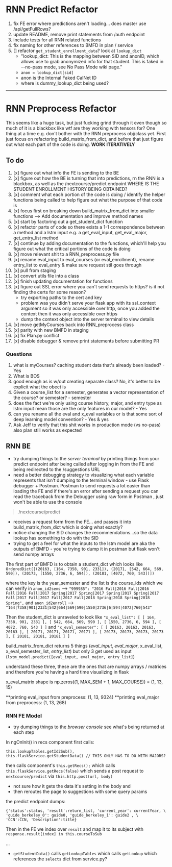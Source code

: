 
# RNN Predict Refactor

1. fix FE error where predictions aren't loading... does master use /api/getFullRows?
1. update README, remove print statements from /auth endpoint
1. include tests for all RNN related functions
1. fix naming for other references to BMFD in plan / service
1. [] refactor `get_student_enrollment_data`?  look at `lookup_dict`
    - "lookup_dict: This is the mapping between SID and anonID, which allows use to grab anonymized info for that student. This is faked in --no-pass mode, see No Pass Mode wiki page."
    - `anon = lookup_dict[sid]`
    - anon is the Internal Faked CalNet ID
    - where is dummy_lookup_dict being used?

---

# RNN Preprocess Refactor

This seems like a huge task, but just fucking grind through it even though so much of it is a blackbox like wtf are they working with tensors for?  One thing at a time e.g. don't bother with the RNN preprocess obj/class yet.  First just focus on refactoring build_matrix_from_dict, and before that just figure out what each part of the code is doing.  **WORK ITERATIVELY**

## To do 

1. [x] figure out what info the FE is sending to the BE 
1. [x] figure out how the BE is turning that into predictions, rn the RNN is a blackbox, as well as the /nextcourse/predict endpoint
WHERE IS THE STUDENT ENROLLMENT HISTORY BEING OBTAINED? 
1. [x] comment what each portion of the code is doing / identify the helper functions being called to help figure out what the purpose of that code is
1. [x] focus first on breaking down build_matrix_from_dict into smaller functions --> Add documentation and improve method names
1. [x] start by factoring out a get_student_dict function
1. [x] refactor parts of code so there exists a 1-1 correspondence between a method and a lstm input e.g. a get_eval_input, get_eval_major, get_entry_list method
1. [x] continue by adding documentation to the functions, which'll help you figure out what the critical portions of the code is doing
1. [x] move relevant shit to a RNN_preprocess.py file 
1. [x] rename eval_input to eval_courses (or eval_enrollment), rename entry_list to eval_entry & make sure request stil goes through
1. [x] pull from staging
1. [x] convert utils file into a class
1. [x] finish updating documentation for functions
1. [x] figure out SSL error where you can't send requests to https?  is it not finding the certs for some reason?
    - try exporting paths to the cert and key
    - problem was you didn't serve your flask app with its ssl_context argument so it was only accessible over http, once you added the context then it was only accessible over https
    - dump the context object into the server terminal to view details
1. [x] move getMyCourses back into RNN_preprocess class
1. [x] parity with new BMFD in staging
1. [x] fix Plan.py conflict 
1. [x] disable debugger & remove print statements before submitting PR

### Questions

1. what is myCourses?  caching student data that's already been loaded? - Yes
1. What is BOS
1. good enough as is w/out creating separate class?  No, it's better to be explicit what the obect is
1. Given a course_list for a semester, generates a vector representation of the course? or semester? - semester
1. does the fact we're only using course history, major, and entry type as lstm input mean those are the only features in our model? - Yes
1. can you rename all the eval and x_eval variables or is that some sort of deep learning model convention? - Yes & yes
1. Ask Jeff to verify that this shit works in production mode (vs no-pass) also plan still works as expected

## RNN BE  

- try dumping things to the *server terminal* by printing things from your predict endpoint after being called after logging in from the FE and being redirected to the /suggestions URL 
- need a better debugging strategy to visualizing what each variable represents that isn't dumping to the terminal window   - use Flask debugger + Postman.  Postman to send requests a lot easier than loading the FE and if there's an error after sending a request you can read the traceback from the Debugger using raw form in Postman , just won't be able to use the console

> /nextcourse/predict

- receives a request form from the FE... and passes it into build_matrix_from_dict which is doing what exactly?  
- notice changing the SID changes the recommendations...so the data lookup has something to do with the SID
- trying to get a feel for what the inputs to the lstm model are aka the outputs of BMFD - you're trying to dump it in postman but flask won't send numpy arrays

The first part of BMFD is to obtain a student_dict which looks like  `OrderedDict([(20163, [164, 7358, 901, 2331]), (20171, [542, 664, 569, 590]), (20173, [1550, 2736, 6, 594]), (20181, [4072, 760, 543])])`

where the key is the year_semester and the list is the course_ids which we can verify in `anon_id2sems` -->  `"999985": "2016 Fall|2016 Fall|2016 Fall|2016 Fall|2017 Spring|2017 Spring|2017 Spring|2017 Spring|2017 Fall|2017 Fall|2017 Fall|2017 Fall|2018 Spring|2018 Spring|2018 Spring",` and `anon_id2enroll` --> `"164|7358|901|2331|542|664|569|590|1550|2736|6|594|4072|760|543"`

Then the student_dict is unraveled to look like `"x_eval_list": [ [ 164, 7358, 901, 2331 ], [ 542, 664, 569, 590 ], [ 1550, 2736, 6, 594 ], [ 4072, 760, 543 ] ]` and  `"x_eval_semester": [ [ 20163, 20163, 20163, 20163 ], [ 20171, 20171, 20171, 20171 ], [ 20173, 20173, 20173, 20173 ], [ 20181, 20181, 20181 ] ]`

build_matrix_from_dict returns 5 things (*eval_input*, *eval_major*, x_eval_list, x_eval_semester_list, *entry_list*) but only 3 get used as input (`lstm_model.predict([eval_input, eval_major, entry_list]`) 

understand these three, these are the ones that are numpy arrays / matrices and therefore you're having a hard time visualizing in flask 

x_eval_matrix shape is np.zeros((1, MAX_SEM + 1, MAX_COURSE)) = (1, 13, 15)

**printing eval_input from preprocess:  (1, 13, 9324)
**printing eval_major from preprocess:  (1, 13, 268)


### RNN FE Model 

- try dumping things to the *browser console* see what's being returned at each step

In ngOnInit() in recs component first calls: 
```
this.lookupTables.getId2Sub(),
this.flaskService.getStudentData() // THIS ONLY HAS TO DO WITH MAJORS? 

``` 
then calls
component's `this.getRecs();` which calls `this.flaskService.getRecs(false)` 
which sends a post request to `nextcourse/predict`  via `this.http.post(url, body)` 

-  not sure how it gets the data it's setting in the body and 
- then reroutes the page to suggestions with some query params

the predict endpoint dumps:

```
{'status':status, 'result':return_list, 'current_year': currentYear, \
'guide_berkeley_0': guide0, 'guide_berkeley_1': guide2 , \
'CCN':CCN, 'Description':title}
```

Then in the FE we index over `result` and map it to its subject with `response.result[index] in this.courseToSub`

...
- `getStudentData()` calls `getLookupTables` which calls `getLookup` which references the `selects` dict from service.py?


